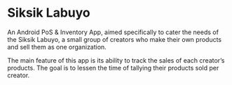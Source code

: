 # Siksik Labuyo

An Android PoS & Inventory App, aimed specifically to cater the needs of the Siksik Labuyo, a small group of creators who make their own products and sell them as one organization. 

The main feature of this app is its ability to track the sales of each creator’s products. The goal is to lessen the time of tallying their products sold per creator.
